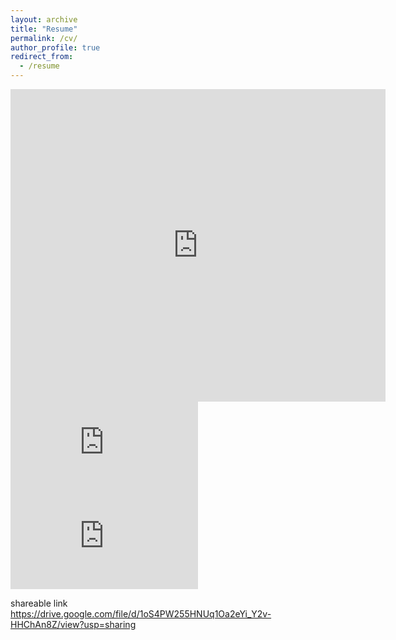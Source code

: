 ```yaml
---
layout: archive
title: "Resume"
permalink: /cv/
author_profile: true
redirect_from:
  - /resume
---
```


<iframe src="https://docs.google.com/viewer?url=http://infolab.stanford.edu/pub/papers/google.pdf&embedded=true" style="width:600px; height:500px;" frameborder="0"></iframe>

<iframe src="https://drive.google.com/viewerng/viewer?url=http://docs.google.com/fileview?id=0B5ImRpiNhCfGZDVhMGEyYmUtZTdmMy00YWEyLWEyMTQtN2E2YzM3MDg3MTZh&hl=en&pid=explorer&efh=false&a=v&chrome=false&embedded=true" frameborder="0"></iframe>

<iframe src="https://drive.google.com/viewerng/viewer?url=https://drive.google.com/file/d/1oS4PW255HNUq1Oa2eYi_Y2v-HHChAn8Z/view?usp=sharing" frameborder="0"></iframe>


shareable link
https://drive.google.com/file/d/1oS4PW255HNUq1Oa2eYi_Y2v-HHChAn8Z/view?usp=sharing
